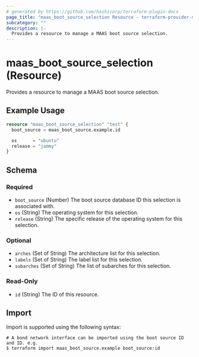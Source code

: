 ```yaml
---
# generated by https://github.com/hashicorp/terraform-plugin-docs
page_title: "maas_boot_source_selection Resource - terraform-provider-maas"
subcategory: ""
description: |-
  Provides a resource to manage a MAAS boot source selection.
---
```


# maas_boot_source_selection (Resource)

Provides a resource to manage a MAAS boot source selection.

## Example Usage

```terraform
resource "maas_boot_source_selection" "test" {
  boot_source = maas_boot_source.example.id

  os      = "ubuntu"
  release = "jammy"
}
```

<!-- schema generated by tfplugindocs -->
## Schema

### Required

- `boot_source` (Number) The boot source database ID this selection is associated with.
- `os` (String) The operating system for this selection.
- `release` (String) The specific release of the operating system for this selection.

### Optional

- `arches` (Set of String) The architecture list for this selection.
- `labels` (Set of String) The label list for this selection.
- `subarches` (Set of String) The list of subarches for this selection.

### Read-Only

- `id` (String) The ID of this resource.

## Import

Import is supported using the following syntax:

```shell
# A bond network interface can be imported using the boot source ID and ID. e.g.
$ terraform import maas_boot_source.example boot_source:id
```
